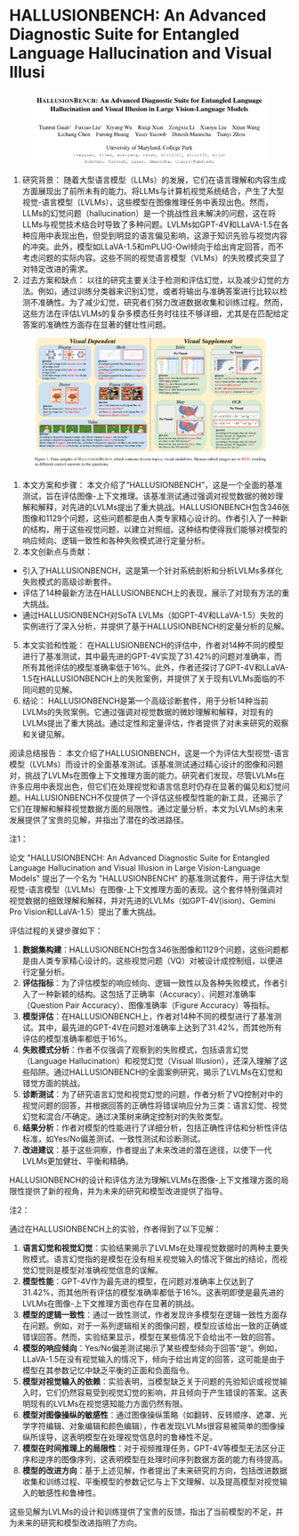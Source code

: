 # HALLUSIONBENCH: An Advanced Diagnostic Suite for Entangled Language  Hallucination and Visual Illusi

<figure><img src="../.gitbook/assets/image (4) (1) (1) (1) (1) (1) (1) (1) (1) (1) (1) (1) (1) (1) (1) (1) (1) (1) (1) (1) (1) (1) (1) (1) (1) (1) (1) (1) (1) (1) (1) (1) (1) (1) (1) (1) (1) (1) (1) (1) (1) (1) (1) (1) (1) (1) (1) (1) (1) (1) (1) (1) (1) (1) (1) (1) (1) (1) (1) (1) ( (4).png" alt=""><figcaption></figcaption></figure>

1. 研究背景： 随着大型语言模型（LLMs）的发展，它们在语言理解和内容生成方面展现出了前所未有的能力。将LLMs与计算机视觉系统结合，产生了大型视觉-语言模型（LVLMs），这些模型在图像推理任务中表现出色。然而，LLMs的幻觉问题（hallucination）是一个挑战性且未解决的问题，这在将LLMs与视觉技术结合时导致了多种问题。LVLMs如GPT-4V和LLaVA-1.5在各种应用中表现出色，但受到明显的语言偏见影响，这源于知识先验与视觉内容的冲突。此外，模型如LLaVA-1.5和mPLUG-Owl倾向于给出肯定回答，而不考虑问题的实际内容。这些不同的视觉语言模型（VLMs）的失败模式突显了对特定改进的需求。
2. 过去方案和缺点： 以往的研究主要关注于检测和评估幻觉，以及减少幻觉的方法。例如，通过训练分类器来识别幻觉，或者将输出与准确答案进行比较以检测不准确性。为了减少幻觉，研究者们努力改进数据收集和训练过程。然而，这些方法在评估LVLMs的复杂多模态任务时往往不够详细，尤其是在匹配给定答案的准确性方面存在显著的健壮性问题。

<figure><img src="../.gitbook/assets/image (5) (1) (1) (1) (1) (1) (1) (1) (1) (1) (1) (1) (1) (1) (1) (1) (1) (1) (1) (1) (1) (1) (1) (1) (1) (1) (1) (1) (1) (1) (1) (1) (1) (1) (1) (1) (1) (1) (1) (1) (1) (1) (1) (1) (1) (1) (1) (1).png" alt=""><figcaption></figcaption></figure>

1. 本文方案和步骤： 本文介绍了“HALLUSIONBENCH”，这是一个全面的基准测试，旨在评估图像-上下文推理。该基准测试通过强调对视觉数据的微妙理解和解释，对先进的LVLMs提出了重大挑战。HALLUSIONBENCH包含346张图像和1129个问题，这些问题都是由人类专家精心设计的。作者引入了一种新的结构，用于这些视觉问题，以建立对照组。这种结构使得我们能够对模型的响应倾向、逻辑一致性和各种失败模式进行定量分析。
2. 本文创新点与贡献：

* 引入了HALLUSIONBENCH，这是第一个针对系统剖析和分析LVLMs多样化失败模式的高级诊断套件。
* 评估了14种最新方法在HALLUSIONBENCH上的表现，展示了对现有方法的重大挑战。
* 通过HALLUSIONBENCH对SoTA LVLMs（如GPT-4V和LLaVA-1.5）失败的实例进行了深入分析，并提供了基于HALLUSIONBENCH的定量分析的见解。

5. 本文实验和性能： 在HALLUSIONBENCH的评估中，作者对14种不同的模型进行了基准测试，其中最先进的GPT-4V实现了31.42%的问题对准确率，而所有其他评估的模型准确率低于16%。此外，作者还探讨了GPT-4V和LLaVA-1.5在HALLUSIONBENCH上的失败案例，并提供了关于现有LVLMs面临的不同问题的见解。
6. 结论： HALLUSIONBENCH是第一个高级诊断套件，用于分析14种当前LVLMs的失败案例。它通过强调对视觉数据的微妙理解和解释，对现有的LVLMs提出了重大挑战。通过定性和定量评估，作者提供了对未来研究的观察和关键见解。

阅读总结报告： 本文介绍了HALLUSIONBENCH，这是一个为评估大型视觉-语言模型（LVLMs）而设计的全面基准测试。该基准测试通过精心设计的图像和问题对，挑战了LVLMs在图像上下文推理方面的能力。研究者们发现，尽管LVLMs在许多应用中表现出色，但它们在处理视觉和语言信息时仍存在显著的偏见和幻觉问题。HALLUSIONBENCH不仅提供了一个评估这些模型性能的新工具，还揭示了它们在理解和解释视觉数据方面的局限性。通过定量分析，本文为LVLMs的未来发展提供了宝贵的见解，并指出了潜在的改进路径。



注1：

论文 "HALLUSIONBENCH: An Advanced Diagnostic Suite for Entangled Language Hallucination and Visual Illusion in Large Vision-Language Models" 提出了一个名为 "HALLUSIONBENCH" 的基准测试套件，用于评估大型视觉-语言模型（LVLMs）在图像-上下文推理方面的表现。这个套件特别强调对视觉数据的细致理解和解释，并对先进的LVLMs（如GPT-4V(ision)、Gemini Pro Vision和LLaVA-1.5）提出了重大挑战。

评估过程的关键步骤如下：

1. **数据集构建**：HALLUSIONBENCH包含346张图像和1129个问题，这些问题都是由人类专家精心设计的。这些视觉问题（VQ）对被设计成控制组，以便进行定量分析。
2. **评估指标**：为了评估模型的响应倾向、逻辑一致性以及各种失败模式，作者引入了一种新颖的结构。这包括了正确率（Accuracy）、问题对准确率（Question Pair Accuracy）、图像准确率（Figure Accuracy）等指标。
3. **模型评估**：在HALLUSIONBENCH上，作者对14种不同的模型进行了基准测试。其中，最先进的GPT-4V在问题对准确率上达到了31.42%，而其他所有评估的模型准确率都低于16%。
4. **失败模式分析**：作者不仅强调了观察到的失败模式，包括语言幻觉（Language Hallucination）和视觉幻觉（Visual Illusion），还深入理解了这些陷阱。通过HALLUSIONBENCH的全面案例研究，揭示了LVLMs在幻觉和错觉方面的挑战。
5. **诊断测试**：为了研究语言幻觉和视觉幻觉的问题，作者分析了VQ控制对中的视觉问题的回答，并根据回答的正确性将错误响应分为三类：语言幻觉、视觉幻觉和混合/不确定。通过决策树来确定控制对的失败类型。
6. **结果分析**：作者对模型的性能进行了详细分析，包括正确性评估和分析性评估标准，如Yes/No偏差测试、一致性测试和诊断测试。
7. **改进建议**：基于这些洞察，作者提出了未来改进的潜在途径，以使下一代LVLMs更加健壮、平衡和精确。

HALLUSIONBENCH的设计和评估方法为理解LVLMs在图像-上下文推理方面的局限性提供了新的视角，并为未来的研究和模型改进提供了指导。





注2：

通过在HALLUSIONBENCH上的实验，作者得到了以下见解：

1. **语言幻觉和视觉幻觉**：实验结果揭示了LVLMs在处理视觉数据时的两种主要失败模式。语言幻觉指的是模型在没有相关视觉输入的情况下做出的结论，而视觉幻觉则是模型对准确视觉信息的误解。
2. **模型性能**：GPT-4V作为最先进的模型，在问题对准确率上仅达到了31.42%，而其他所有评估的模型准确率都低于16%。这表明即使是最先进的LVLMs在图像-上下文推理方面也存在显著的挑战。
3. **模型的逻辑一致性**：通过一致性测试，作者发现许多模型在逻辑一致性方面存在问题。例如，对于一系列逻辑相关的图像问题，模型应该给出一致的正确或错误回答。然而，实验结果显示，模型在某些情况下会给出不一致的回答。
4. **模型的响应倾向**：Yes/No偏差测试揭示了某些模型倾向于回答“是”。例如，LLaVA-1.5在没有视觉输入的情况下，倾向于给出肯定的回答，这可能是由于模型在其参数记忆中缺乏平衡的正面和负面指令。
5. **模型对视觉输入的依赖**：实验表明，当模型缺乏关于问题的先验知识或视觉输入时，它们仍然容易受到视觉幻觉的影响，并且倾向于产生错误的答案。这表明现有的LVLMs在视觉感知能力方面仍然有限。
6. **模型对图像操纵的敏感性**：通过图像操纵策略（如翻转、反转顺序、遮罩、光学字符编辑、对象编辑和颜色编辑），作者发现LVLMs很容易被简单的图像操纵所误导，这表明模型在处理视觉信息时的鲁棒性不足。
7. **模型在时间推理上的局限性**：对于视频推理任务，GPT-4V等模型无法区分正序和逆序的图像序列，这表明模型在处理时间序列数据方面的能力有待提高。
8. **模型的改进方向**：基于上述见解，作者提出了未来研究的方向，包括改进数据收集和训练过程、平衡模型的参数记忆与上下文理解、以及提高模型对视觉输入的敏感性和鲁棒性。

这些见解为LVLMs的设计和训练提供了宝贵的反馈，指出了当前模型的不足，并为未来的研究和模型改进指明了方向。
